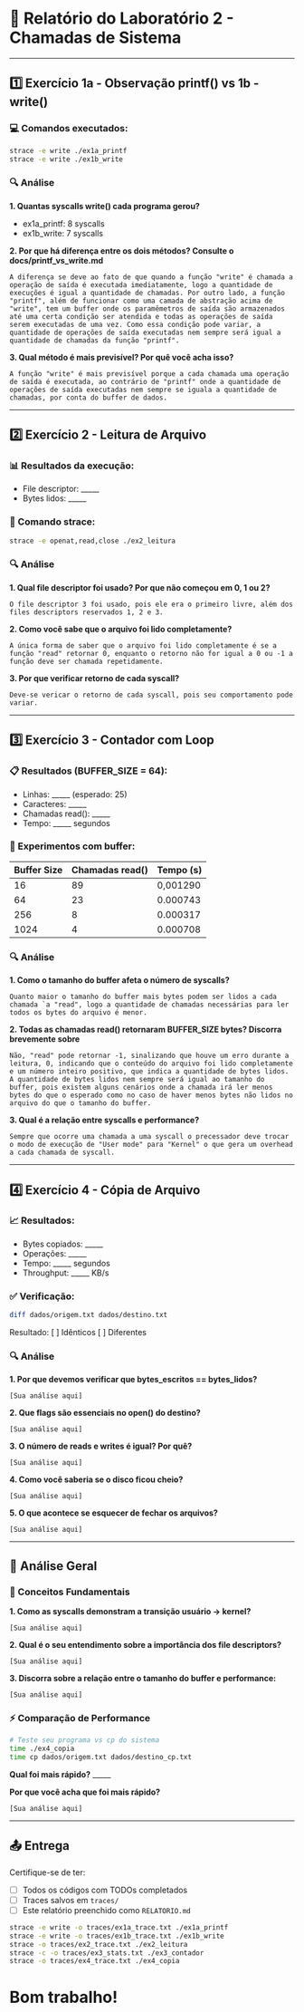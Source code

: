 # 📝 Relatório do Laboratório 2 - Chamadas de Sistema

---

## 1️⃣ Exercício 1a - Observação printf() vs 1b - write()

### 💻 Comandos executados:
```bash
strace -e write ./ex1a_printf
strace -e write ./ex1b_write
```

### 🔍 Análise

**1. Quantas syscalls write() cada programa gerou?**
- ex1a_printf: 8 syscalls
- ex1b_write: 7 syscalls

**2. Por que há diferença entre os dois métodos? Consulte o docs/printf_vs_write.md**

```
A diferença se deve ao fato de que quando a função "write" é chamada a operação de saída é executada imediatamente, logo a quantidade de execuções é igual a quantidade de chamadas. Por outro lado, a função "printf", além de funcionar como uma camada de abstração acima de "write", tem um buffer onde os paramêmetros de saída são armazenados até uma certa condição ser atendida e todas as operações de saída serem executadas de uma vez. Como essa condição pode variar, a quantidade de operações de saída executadas nem sempre será igual a quantidade de chamadas da função "printf".
```

**3. Qual método é mais previsível? Por quê você acha isso?**

```
A função "write" é mais previsível porque a cada chamada uma operação de saída é executada, ao contrário de "printf" onde a quantidade de operações de saída executadas nem sempre se iguala a quantidade de chamadas, por conta do buffer de dados. 
```

---

## 2️⃣ Exercício 2 - Leitura de Arquivo

### 📊 Resultados da execução:
- File descriptor: _____
- Bytes lidos: _____

### 🔧 Comando strace:
```bash
strace -e openat,read,close ./ex2_leitura
```

### 🔍 Análise

**1. Qual file descriptor foi usado? Por que não começou em 0, 1 ou 2?**

```
O file descriptor 3 foi usado, pois ele era o primeiro livre, além dos files descriptors reservados 1, 2 e 3.
```

**2. Como você sabe que o arquivo foi lido completamente?**

```
A única forma de saber que o arquivo foi lido completamente é se a função "read" retornar 0, enquanto o retorno não for igual a 0 ou -1 a função deve ser chamada repetidamente. 
```

**3. Por que verificar retorno de cada syscall?**

```
Deve-se vericar o retorno de cada syscall, pois seu comportamento pode variar. 
```

---

## 3️⃣ Exercício 3 - Contador com Loop

### 📋 Resultados (BUFFER_SIZE = 64):
- Linhas: _____ (esperado: 25)
- Caracteres: _____
- Chamadas read(): _____
- Tempo: _____ segundos

### 🧪 Experimentos com buffer:

| Buffer Size | Chamadas read() | Tempo (s) |
|-------------|-----------------|-----------|
| 16          |          89       |     0,001290      |
| 64          |            23     |     0.000743      |
| 256         |             8    |     0.000317       |
| 1024        |             4    |        0.000708   |

### 🔍 Análise

**1. Como o tamanho do buffer afeta o número de syscalls?**

```
Quanto maior o tamanho do buffer mais bytes podem ser lidos a cada chamada `a "read", logo a quantidade de chamadas necessárias para ler todos os bytes do arquivo é menor.
```

**2. Todas as chamadas read() retornaram BUFFER_SIZE bytes? Discorra brevemente sobre**

```
Não, "read" pode retornar -1, sinalizando que houve um erro durante a leitura, 0, indicando que o conteúdo do arquivo foi lido completamente e um número inteiro positivo, que indica a quantidade de bytes lidos. A quantidade de bytes lidos nem sempre será igual ao tamanho do buffer, pois existem alguns cenários onde a chamada irá ler menos bytes do que o esperado como no caso de haver menos bytes não lidos no arquivo do que o tamanho do buffer.  
```

**3. Qual é a relação entre syscalls e performance?**

```
Sempre que ocorre uma chamada a uma syscall o precessador deve trocar o modo de execução de "User mode" para "Kernel" o que gera um overhead a cada chamada de syscall. 
```

---

## 4️⃣ Exercício 4 - Cópia de Arquivo

### 📈 Resultados:
- Bytes copiados: _____
- Operações: _____
- Tempo: _____ segundos
- Throughput: _____ KB/s

### ✅ Verificação:
```bash
diff dados/origem.txt dados/destino.txt
```
Resultado: [ ] Idênticos [ ] Diferentes

### 🔍 Análise

**1. Por que devemos verificar que bytes_escritos == bytes_lidos?**

```
[Sua análise aqui]
```

**2. Que flags são essenciais no open() do destino?**

```
[Sua análise aqui]
```

**3. O número de reads e writes é igual? Por quê?**

```
[Sua análise aqui]
```

**4. Como você saberia se o disco ficou cheio?**

```
[Sua análise aqui]
```

**5. O que acontece se esquecer de fechar os arquivos?**

```
[Sua análise aqui]
```

---

## 🎯 Análise Geral

### 📖 Conceitos Fundamentais

**1. Como as syscalls demonstram a transição usuário → kernel?**

```
[Sua análise aqui]
```

**2. Qual é o seu entendimento sobre a importância dos file descriptors?**

```
[Sua análise aqui]
```

**3. Discorra sobre a relação entre o tamanho do buffer e performance:**

```
[Sua análise aqui]
```

### ⚡ Comparação de Performance

```bash
# Teste seu programa vs cp do sistema
time ./ex4_copia
time cp dados/origem.txt dados/destino_cp.txt
```

**Qual foi mais rápido?** _____

**Por que você acha que foi mais rápido?**

```
[Sua análise aqui]
```

---

## 📤 Entrega
Certifique-se de ter:
- [ ] Todos os códigos com TODOs completados
- [ ] Traces salvos em `traces/`
- [ ] Este relatório preenchido como `RELATORIO.md`

```bash
strace -e write -o traces/ex1a_trace.txt ./ex1a_printf
strace -e write -o traces/ex1b_trace.txt ./ex1b_write
strace -o traces/ex2_trace.txt ./ex2_leitura
strace -c -o traces/ex3_stats.txt ./ex3_contador
strace -o traces/ex4_trace.txt ./ex4_copia
```
# Bom trabalho!
